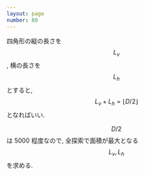 ```yaml
---
layout: page
number: 80
---
```

四角形の縦の長さを $$ L_v $$, 横の長さを $$ L_h $$ とすると, $$ L_v + L_h = \lfloor D/2 \rfloor $$ となればいい.

$$ D/2 $$ は 5000 程度なので, 全探索で面積が最大となる $$ L_v, L_h $$ を求める.
